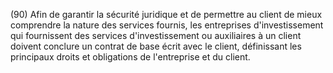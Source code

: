 (90) Afin de garantir la sécurité juridique et de permettre au client de mieux comprendre la nature des services fournis, les entreprises d'investissement qui fournissent des services d'investissement ou auxiliaires à un client doivent conclure un contrat de base écrit avec le client, définissant les principaux droits et obligations de l'entreprise et du client.